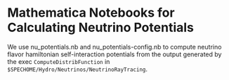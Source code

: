 # Mathematica Notebooks for Calculating Neutrino Potentials

We use nu_potentials.nb and nu_potentials-config.nb to compute neutrino flavor
hamiltonian self-interaction potentials from the output generated by the exec
`ComputeDistribFunction` in `$SPECHOME/Hydro/Neutrinos/NeutrinoRayTracing`.
